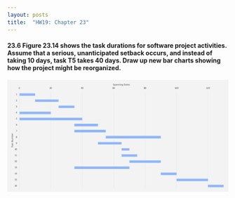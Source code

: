 ```yaml
---
layout: posts
title:  "HW19: Chapter 23"
---
```

#### 23.6 Figure 23.14 shows the task durations for software project activities. Assume that a serious, unanticipated setback occurs, and instead of taking 10 days, task T5 takes 40 days. Draw up new bar charts showing how the project might be reorganized.
![](https://github.com/jannekemorin/jannekemorin.github.io/blob/master/assets/images/23.6.png?raw=true)
